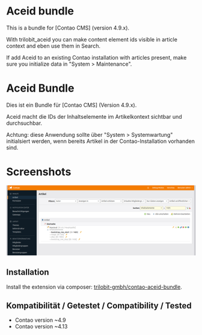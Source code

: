 Aceid bundle
============

This is a bundle for [Contao CMS] (version 4.9.x).

With trilobit_aceid you can make content element ids visible in article context and eben use them in Search.

If add Aceid to an existing Contao installation with articles present, make sure you initialize data in "System > Maintenance".


Aceid Bundle
============

Dies ist ein Bundle für [Contao CMS] (Version 4.9.x).

Aceid macht die IDs der Inhaltselemente im Artikelkontext sichtbar und durchsuchbar.

Achtung: diese Anwendung sollte über "System > Systemwartung" initialsiert werden, wenn bereits Artikel in der Contao-Installation vorhanden sind.


Screenshots
===========

![](src/docs/images/contao-aceid-bundle.png)


Installation
------------


Install the extension via composer: [trilobit-gmbh/contao-aceid-bundle](https://packagist.org/packages/trilobit-gmbh/contao-aceid-bundle).

Kompatibilität / Getestet / Compatibility / Tested
--------------------------------------------------

- Contao version ~4.9
- Contao version ~4.13

